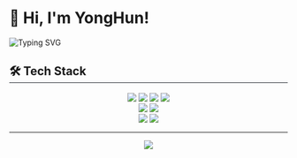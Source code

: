 
<div align="left">
  <h1> 👋 Hi, I'm YongHun! </h1>
</div>

<div align="left">
  <picture>
    <source media="(prefers-color-scheme: dark)" srcset="https://readme-typing-svg.demolab.com?font=Fira+Code&size=18&pause=1000&color=E6EDF3&width=800&lines=Swiftly+solving+problems+-+iOS+Developer" />
    <img src="https://readme-typing-svg.demolab.com?font=Fira+Code&size=20&pause=1000&color=000000&width=800&lines=Swiftly+solving+problems+-+iOS+Developer" alt="Typing SVG" />
  </picture>
</div>

<h2 style="border-bottom: 1px solid #21262d;"> 🛠️ Tech Stack </h2> 

<div align="center">
  <img src="https://img.shields.io/badge/Xcode-147EFB?style=for-the-badge&logo=xcode&logoColor=white" />
  <img src="https://img.shields.io/badge/Swift-FA7343?style=for-the-badge&logo=swift&logoColor=white" />
  <img src="https://img.shields.io/badge/Tuist-7952B3?style=for-the-badge&logoColor=white" />
  <img src="https://img.shields.io/badge/CoreML-000000?style=for-the-badge&logo=apple&logoColor=white" />
</div>

<div align="center">
  <img src="https://img.shields.io/badge/Android%20Studio-3DDC84?style=for-the-badge&logo=androidstudio&logoColor=white" />
  <img src="https://img.shields.io/badge/Kotlin-7F52FF?style=for-the-badge&logo=kotlin&logoColor=white" />
</div>

<div align="center">
  <img src="https://img.shields.io/badge/Python-3776AB?style=for-the-badge&logo=python&logoColor=white" />
  <img src="https://img.shields.io/badge/Firebase-FFCA28?style=for-the-badge&logo=firebase&logoColor=black" />
</div>

---

<div align="center"> 
  <img src="https://github-readme-stats.vercel.app/api?username=HunCY5&show_icons=true&count_private=true&hide_border=true&bg_color=60,147efb,fa7343&title_color=f0f0f0&text_color=f0f0f0&icon_color=FA7343" />
</div>
